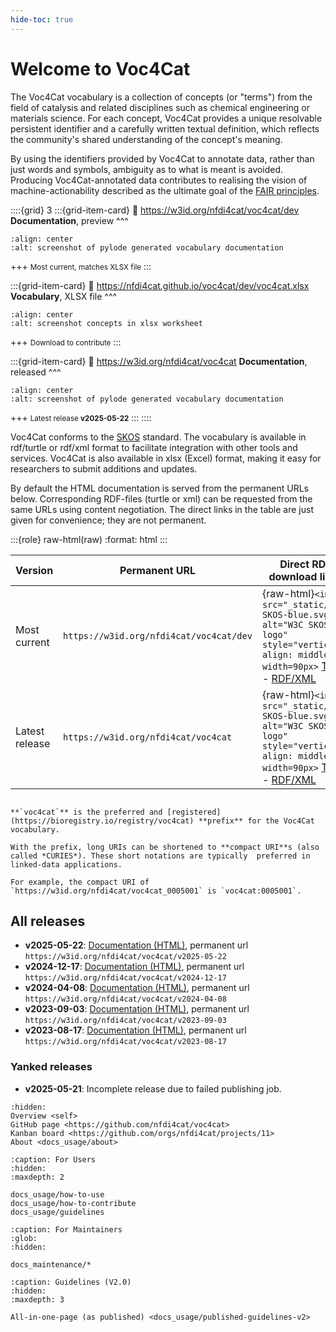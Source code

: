 ```yaml
---
hide-toc: true
---
```


# Welcome to Voc4Cat

The Voc4Cat vocabulary is a collection of concepts (or "terms") from the field of catalysis and related disciplines such as chemical engineering or materials science.
For each concept, Voc4Cat provides a unique resolvable persistent identifier and a carefully written textual definition,
which reflects the community's shared understanding of the concept's meaning.

By using the identifiers provided by Voc4Cat to annotate data, rather than just words and symbols, ambiguity as to what is meant is avoided.
Producing Voc4Cat-annotated data contributes to realising the vision of machine-actionability described as the ultimate goal of the [FAIR principles](https://doi.org/10.1038/sdata.2016.18).

::::{grid} 3
:::{grid-item-card}
:link: https://w3id.org/nfdi4cat/voc4cat/dev
**Documentation**, preview
^^^

```{image} _static/voc4cat-pylode-docs.png
:align: center
:alt: screenshot of pylode generated vocabulary documentation
```

+++
<small>Most current, matches XLSX file</small>
:::

:::{grid-item-card}
:link: https://nfdi4cat.github.io/voc4cat/dev/voc4cat.xlsx
**Vocabulary**, XLSX file
^^^

```{image} _static/voc4cat-concept-sheet.png
:align: center
:alt: screenshot concepts in xlsx worksheet
```

+++
<small>Download to contribute</small>
:::

:::{grid-item-card}
:link: https://w3id.org/nfdi4cat/voc4cat
**Documentation**, released
^^^

```{image} _static/voc4cat-pylode-docs.png
:align: center
:alt: screenshot of pylode generated vocabulary documentation
```

+++
<small>Latest release **v2025-05-22**</small>
:::
::::

Voc4Cat conforms to the [SKOS](https://www.w3.org/TR/skos-reference/) standard.
The vocabulary is available in rdf/turtle or rdf/xml format to facilitate integration with other tools and services.
Voc4Cat is also available in xlsx (Excel) format, making it easy for researchers to submit additions and updates.

By default the HTML documentation is served from the permanent URLs below.
Corresponding RDF-files (turtle or xml) can be requested from the same URLs using content negotiation.
The direct links in the table are just given for convenience; they are not permanent.

:::{role} raw-html(raw)
:format: html
:::

| Version        | Permanent URL                               | Direct RDF download links                 |
| -------------- | ------------------------------------------- | ----------------------------------------- |
| Most current   | ```https://w3id.org/nfdi4cat/voc4cat/dev``` | {raw-html}`<img src="_static/W3C-SKOS-blue.svg" alt="W3C SKOS logo" style="vertical-align: middle" width=90px>` [Turtle](https://nfdi4cat.github.io/voc4cat/dev/voc4cat.ttl) - [RDF/XML](https://nfdi4cat.github.io/voc4cat/dev/voc4cat.xml) |
| Latest release | ```https://w3id.org/nfdi4cat/voc4cat```     | {raw-html}`<img src="_static/W3C-SKOS-blue.svg" alt="W3C SKOS logo" style="vertical-align: middle" width=90px>` [Turtle](https://nfdi4cat.github.io/voc4cat/latest/voc4cat.ttl) - [RDF/XML](https://nfdi4cat.github.io/voc4cat/latest/voc4cat.xml) |

```{tip}

**`voc4cat`** is the preferred and [registered](https://bioregistry.io/registry/voc4cat) **prefix** for the Voc4Cat vocabulary.

With the prefix, long URIs can be shortened to **compact URI**s (also called *CURIES*). These short notations are typically  preferred in linked-data applications.

For example, the compact URI of `https://w3id.org/nfdi4cat/voc4cat_0005001` is `voc4cat:0005001`.
```

## All releases

- **v2025-05-22**: [Documentation (HTML)](https://w3id.org/nfdi4cat/voc4cat/v2025-05-22), permanent url `https://w3id.org/nfdi4cat/voc4cat/v2025-05-22`
- **v2024-12-17**: [Documentation (HTML)](https://w3id.org/nfdi4cat/voc4cat/v2024-12-17), permanent url `https://w3id.org/nfdi4cat/voc4cat/v2024-12-17`
- **v2024-04-08**: [Documentation (HTML)](https://w3id.org/nfdi4cat/voc4cat/v2024-04-08), permanent url `https://w3id.org/nfdi4cat/voc4cat/v2024-04-08`
- **v2023-09-03**: [Documentation (HTML)](https://w3id.org/nfdi4cat/voc4cat/v2023-09-03"), permanent url `https://w3id.org/nfdi4cat/voc4cat/v2023-09-03`
- **v2023-08-17**: [Documentation (HTML)](https://w3id.org/nfdi4cat/voc4cat/v2023-08-17), permanent url `https://w3id.org/nfdi4cat/voc4cat/v2023-08-17`

### Yanked releases

- **v2025-05-21**: Incomplete release due to failed publishing job.

```{toctree}
:hidden:
Overview <self>
GitHub page <https://github.com/nfdi4cat/voc4cat>
Kanban board <https://github.com/orgs/nfdi4cat/projects/11>
About <docs_usage/about>
```

```{toctree}
:caption: For Users
:hidden:
:maxdepth: 2

docs_usage/how-to-use
docs_usage/how-to-contribute
docs_usage/guidelines
```

```{toctree}
:caption: For Maintainers
:glob:
:hidden:

docs_maintenance/*
```

```{toctree}
:caption: Guidelines (V2.0)
:hidden:
:maxdepth: 3

All-in-one-page (as published) <docs_usage/published-guidelines-v2>
```
